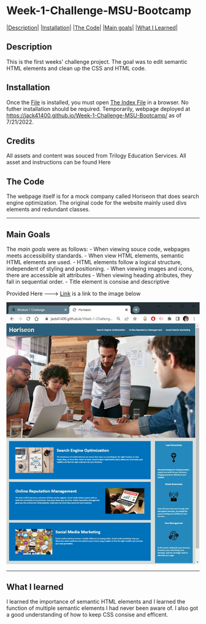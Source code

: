 # Week-1-Challenge-MSU-Bootcamp

|[Description](#description)|
|[Installation](#installation)|
|[The Code](#the-code)|
|[Main goals](#main-goals)|
|[What I Learned](#what-i-learned)|

## Description
This is the first weeks' challenge project. The goal was to edit semantic HTML elements and clean up the CSS and HTML code.

## Installation
Once the [File](./Challenge_1/) is installed, you must open [The Index File](./index.html) in a browser. No futher installation should be required. Temporarily, webpage deployed at https://jack41400.github.io/Week-1-Challenge-MSU-Bootcamp/ as of 7/21/2022.

## Credits
All assets and content was souced from Trilogy Education Services. All asset and instructions can be found Here

## The Code
The webpage itself is for a mock company called Horiseon that does search engine optimization. The original code for the website mainly used divs elements and redundant classes. 

---

## Main Goals
The *main goals* were as follows:
    - When viewing souce code, webpages meets accessibility standards.
    - When view HTML elements, semantic HTML elements are used.
    - HTML elements follow a logical structure, independent of styling and positioning.
    - When viewing images and icons, there are accessible alt attributes
    - When viewing heading atributes, they fall in sequential order.
    - Title element is consise and descriptive 

Provided Here ---> [Link](./project_instructions/capture_challenge_week1.jpg/) is a link to the image below

![Screengrab of finished project](./project_instructions/capture_challenge_week1.jpg)

---

## What I learned
I learned the importance of semantic HTML elements and I learned the function of multiple semantic elements I had never been aware of. I also got a good understanding of how to keep CSS consise and efficent.



